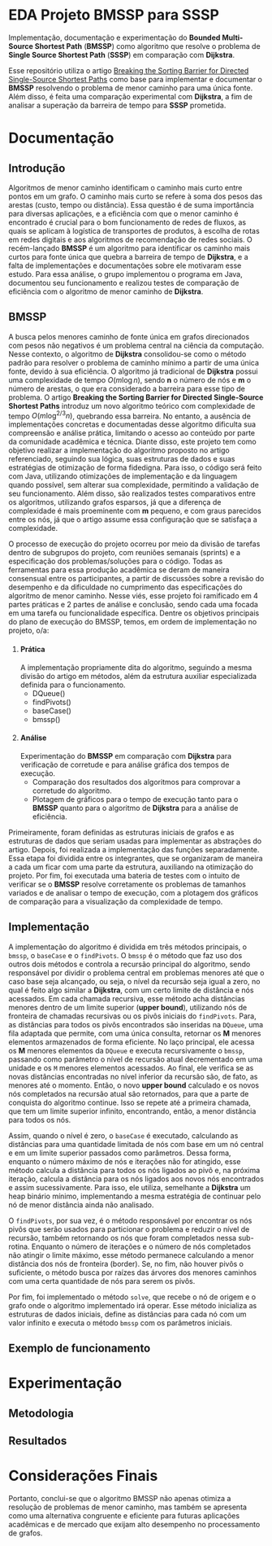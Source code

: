 # EDA Projeto BMSSP para SSSP
  Implementação, documentação e experimentação do **Bounded Multi-Source Shortest Path** (**BMSSP**) como algoritmo que resolve o problema de **Single Source Shortest Path** (**SSSP**) em comparação com **Dijkstra**.

  Esse repositório utiliza o artigo [Breaking the Sorting Barrier for Directed Single-Source Shortest Paths](https://arxiv.org/abs/2504.17033) como base para implementar e documentar o **BMSSP** resolvendo o problema de menor caminho para uma única fonte. Além disso, é feita uma comparação experimental com **Dijkstra**, a fim de analisar a superação da barreira de tempo para **SSSP** prometida.

# Documentação

## Introdução
  Algoritmos de menor caminho identificam o caminho mais curto entre pontos em um grafo. O caminho mais curto se refere à soma dos pesos das arestas (custo, tempo ou distância). Essa questão é de suma importância para diversas aplicações, e a eficiência com que o menor caminho é encontrado é crucial para o bom funcionamento de redes de fluxos,  as quais se aplicam à logística de transportes de produtos, à escolha de rotas em redes digitais e aos algoritmos de recomendação de redes sociais. O recém-lançado **BMSSP** é um algoritmo para identificar os caminho mais curtos para fonte única que quebra a barreira de tempo de **Dijkstra**, e a falta de implementações e documentações sobre ele motivaram esse estudo. Para essa análise, o grupo implementou o programa em Java, documentou seu funcionamento e realizou testes de comparação de eficiência com o algoritmo de menor caminho de **Dijkstra**. 

## BMSSP
  A busca pelos menores caminho de fonte única em grafos direcionados com pesos não negativos é um problema central na ciência da computação. Nesse contexto, o algoritmo de **Dijkstra** consolidou-se como o método padrão para resolver o problema de caminho mínimo a partir de uma única fonte, devido à sua eficiência. 
  O algoritmo já tradicional de **Dijkstra** possui uma complexidade de tempo $O(m\log n)$, sendo **n** o número de nós e **m** o número de arestas, o que era considerado a barreira para esse tipo de problema. O artigo **Breaking the Sorting Barrier for Directed Single-Source Shortest Paths** introduz um novo algoritmo teórico com complexidade de tempo $O(m\log^{2/3}n)$, quebrando essa barreira. No entanto, a ausência de implementações concretas e documentadas desse algoritmo dificulta sua compreensão e análise prática, limitando o acesso ao conteúdo por parte da comunidade acadêmica e técnica.
  Diante disso, este projeto tem como objetivo realizar a implementação do algoritmo proposto no artigo referenciado, seguindo sua lógica, suas estruturas de dados e suas estratégias de otimização de forma fidedigna. Para isso, o código será feito com Java, utilizando otimizações de implementação e da linguagem quando possível, sem alterar sua complexidade, permitindo a validação de seu funcionamento. Além disso, são realizados testes comparativos entre os algoritmos, utilizando grafos esparsos, já que a diferença de complexidade é mais proeminente com **m** pequeno, e com graus parecidos entre os nós, já que o artigo assume essa configuração que se satisfaça a complexidade.

  O processo de execução do projeto ocorreu por meio da divisão de tarefas dentro de subgrupos do projeto, com reuniões semanais (sprints) e a especificação dos problemas/soluções para o código. Todas as ferramentas para essa produção acadêmica se deram de maneira consensual entre os participantes, a partir de discussões sobre a revisão do desempenho e da dificuldade no cumprimento das especificações do algoritmo de menor caminho.
  Nesse viés, esse projeto foi ramificado em 4 partes práticas e 2 partes de análise e conclusão, sendo cada uma focada em uma tarefa ou funcionalidade específica. Dentre os  objetivos principais do plano de execução do BMSSP, temos, em ordem de implementação no projeto, o/a: 
  1. #### Prática
      A implementação propriamente dita do algoritmo, seguindo a mesma divisão do artigo em métodos, além da estrutura auxiliar especializada definida para o funcionamento.
        - DQueue()
        - findPivots()
        - baseCase()
        - bmssp()
  2. #### Análise
      Experimentação do **BMSSP** em comparação com **Dijkstra** para verificação de corretude e para análise gráfica dos tempos de execução.
        - Comparação dos resultados dos algoritmos para comprovar a corretude do algoritmo. 
        - Plotagem de gráficos para o tempo de execução tanto para o **BMSSP** quanto para o algoritmo de **Dijkstra** para a análise de eficiência.

  Primeiramente, foram definidas as estruturas iniciais de grafos e as estruturas de dados que seriam usadas para implementar as abstrações do artigo. Depois, foi realizada a implementação das funções separadamente. Essa etapa foi dividida entre os integrantes, que se organizaram de maneira a cada um ficar com uma parte da estrutura, auxiliando na otimização do projeto. 
  Por fim, foi executada uma bateria de testes com o intuito de verificar se o **BMSSP** resolve corretamente os problemas de tamanhos variados e de analisar o tempo de execução, com a plotagem dos gráficos de comparação para a visualização da complexidade de tempo.

## Implementação

  A implementação do algoritmo é dividida em três métodos principais, o `bmssp`, o `baseCase` e o `findPivots`. O `bmssp` é o método que faz uso dos outros dois métodos e controla a recursão principal do algoritmo, sendo responsável por dividir o problema central em problemas menores até que o caso base seja alcançado, ou seja, o nível da recursão seja igual a zero, no qual é feito algo similar a **Dijkstra**, com um certo limite de distância e nós acessados. Em cada chamada recursiva, esse método acha distâncias menores dentro de um limite superior (**upper bound**), utilizando nós de fronteira de chamadas recursivas ou os pivôs iniciais do `findPivots`. Para, as distâncias para todos os pivôs encontrados são inseridas na `DQueue`, uma fila adaptada que permite, com uma única consulta, retornar os **M** menores elementos armazenados de forma eficiente. No laço principal, ele acessa os **M** menores elementos da `DQueue` e executa recursivamente o `bmssp`, passando como parâmetro o nível de recursão atual decrementado em uma unidade e os `M` menores elementos acessados. Ao final, ele verifica se as novas distâncias encontradas no nível inferior da recursão são, de fato, as menores até o momento. Então, o novo **upper bound** calculado e os novos nós completados na recursão atual são retornados, para que a parte de conquista do algoritmo continue. Isso se repete até a primeira chamada, que tem um limite superior infinito, encontrando, então, a menor distância para todos os nós. 
  
  Assim, quando o nível é zero, o `baseCase` é executado, calculando as distâncias para uma quantidade limitada de nós com base em um nó central e em um limite superior passados como parâmetros. Dessa forma, enquanto o número máximo de nós e iterações não for atingido, esse método calcula a distância para todos os nós ligados ao pivô e, na próxima iteração, calcula a distância para os nós ligados aos novos nós encontrados e assim sucessivamente. Para isso, ele utiliza, semelhante a **Dijkstra** um heap binário mínimo, implementando a mesma estratégia de continuar pelo nó de menor distância ainda não analisado.
  
  O `findPivots`, por sua vez, é o método responsável por encontrar os nós pivôs que serão usados para particionar o problema e reduzir o nível de recursão, também retornando os nós que foram completados nessa sub-rotina. Enquanto o número de iterações e o número de nós completados não atingir o limite máximo, esse método permanece calculando a menor distância dos nós de fronteira (border). Se, no fim, não houver pivôs o suficiente, o método busca por raízes das árvores dos menores caminhos com uma certa quantidade de nós para serem os pivôs. 
  
  Por fim, foi implementado o método `solve`, que recebe o nó de origem e o grafo onde o algoritmo implementado irá operar. Esse método inicializa as estruturas de dados iniciais, define as distâncias para cada nó com um valor infinito e executa o método `bmssp` com os parâmetros iniciais. 

## Exemplo de funcionamento

# Experimentação

## Metodologia

## Resultados

# Considerações Finais

  Portanto, conclui-se que o algoritmo BMSSP não apenas otimiza a resolução de problemas de menor caminho, mas também se apresenta como uma alternativa congruente e eficiente para futuras aplicações acadêmicas e de mercado que exijam alto desempenho no processamento de grafos.
